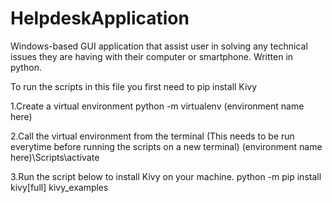 # HelpdeskApplication
Windows-based GUI application that assist user in solving any technical issues they are having with their computer or smartphone. Written in python.

To run the scripts in this file you first need to pip install Kivy 

1.Create a virtual environment
  python -m virtualenv (environment name here)
  
2.Call the virtual environment from the terminal (This needs to be run everytime before running the scripts on a new terminal)
  (environment name here)\Scripts\activate
  
3.Run the script below to install Kivy on your machine.
  python -m pip install kivy[full] kivy_examples
